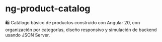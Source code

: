 # ng-product-catalog
🛍️ Catálogo básico de productos construido con Angular 20, con organización por categorías, diseño responsivo y simulación de backend usando JSON Server.
